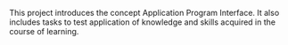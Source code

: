 This project introduces the concept Application Program Interface. It also includes tasks to test application of knowledge and skills acquired in the course of learning.
